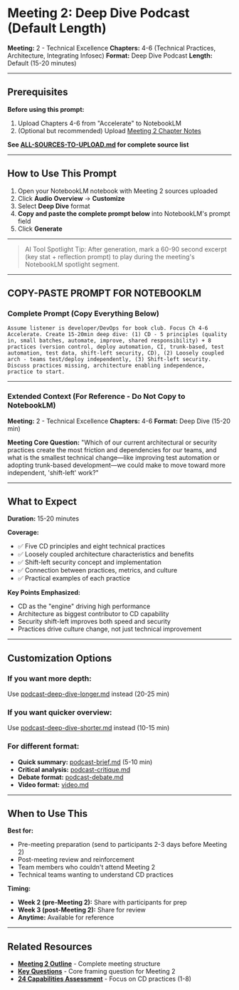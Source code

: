 # Meeting 2: Deep Dive Podcast (Default Length)

**Meeting:** 2 - Technical Excellence
**Chapters:** 4-6 (Technical Practices, Architecture, Integrating Infosec)
**Format:** Deep Dive Podcast
**Length:** Default (15-20 minutes)

---

## Prerequisites

**Before using this prompt:**
1. Upload Chapters 4-6 from "Accelerate" to NotebookLM
2. (Optional but recommended) Upload [Meeting 2 Chapter Notes](../../meetings/meeting-2/chapter-notes.md)

**See [ALL-SOURCES-TO-UPLOAD.md](ALL-SOURCES-TO-UPLOAD.md) for complete source list**

---

## How to Use This Prompt

1. Open your NotebookLM notebook with Meeting 2 sources uploaded
2. Click **Audio Overview** → **Customize**
3. Select **Deep Dive** format
4. **Copy and paste the complete prompt below** into NotebookLM's prompt field
5. Click **Generate**

---

> AI Tool Spotlight Tip: After generation, mark a 60-90 second excerpt (key stat + reflection prompt) to play during the meeting's NotebookLM spotlight segment.

---

## COPY-PASTE PROMPT FOR NOTEBOOKLM

### Complete Prompt (Copy Everything Below)

```
Assume listener is developer/DevOps for book club. Focus Ch 4-6 Accelerate. Create 15-20min deep dive: (1) CD - 5 principles (quality in, small batches, automate, improve, shared responsibility) + 8 practices (version control, deploy automation, CI, trunk-based, test automation, test data, shift-left security, CD), (2) Loosely coupled arch - teams test/deploy independently, (3) Shift-left security. Discuss practices missing, architecture enabling independence, practice to start.
```

---

### Extended Context (For Reference - Do Not Copy to NotebookLM)

**Meeting:** 2 - Technical Excellence
**Chapters:** 4-6
**Format:** Deep Dive (15-20 min)

**Meeting Core Question:**
"Which of our current architectural or security practices create the most friction and dependencies for our teams, and what is the smallest technical change—like improving test automation or adopting trunk-based development—we could make to move toward more independent, 'shift-left' work?"

---

## What to Expect

**Duration:** 15-20 minutes

**Coverage:**
- ✅ Five CD principles and eight technical practices
- ✅ Loosely coupled architecture characteristics and benefits
- ✅ Shift-left security concept and implementation
- ✅ Connection between practices, metrics, and culture
- ✅ Practical examples of each practice

**Key Points Emphasized:**
- CD as the "engine" driving high performance
- Architecture as biggest contributor to CD capability
- Security shift-left improves both speed and security
- Practices drive culture change, not just technical improvement

---

## Customization Options

### If you want more depth:
Use [podcast-deep-dive-longer.md](podcast-deep-dive-longer.md) instead (20-25 min)

### If you want quicker overview:
Use [podcast-deep-dive-shorter.md](podcast-deep-dive-shorter.md) instead (10-15 min)

### For different format:
- **Quick summary:** [podcast-brief.md](podcast-brief.md) (5-10 min)
- **Critical analysis:** [podcast-critique.md](podcast-critique.md)
- **Debate format:** [podcast-debate.md](podcast-debate.md)
- **Video format:** [video.md](video.md)

---

## When to Use This

**Best for:**
- Pre-meeting preparation (send to participants 2-3 days before Meeting 2)
- Post-meeting review and reinforcement
- Team members who couldn't attend Meeting 2
- Technical teams wanting to understand CD practices

**Timing:**
- **Week 2 (pre-Meeting 2):** Share with participants for prep
- **Week 3 (post-Meeting 2):** Share for review
- **Anytime:** Available for reference

---

## Related Resources

- **[Meeting 2 Outline](../../meetings/meeting-2/outline.md)** - Complete meeting structure
- **[Key Questions](../../key-questions.md)** - Core framing question for Meeting 2
- **[24 Capabilities Assessment](../../assessments/24-capabilities-assessment.md)** - Focus on CD practices (1-8)
